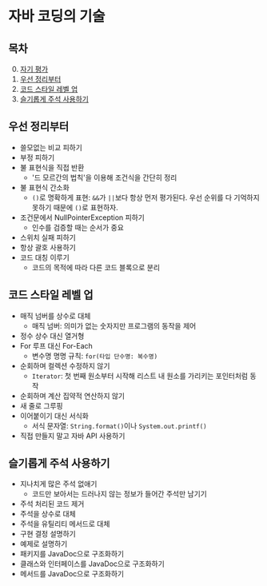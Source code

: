 # 자바 코딩의 기술 #
## 목차
0. [자기 평가](https://github.com/eter2/Note/blob/master/java/9791165212315/0)
1. [우선 정리부터](#우선-정리부터)
1. [코드 스타일 레벨 업](#코드-스타일-레벨-업)
1. [슬기롭게 주석 사용하기](#슬기롭게-주석-사용하기)

## 우선 정리부터
* 쓸모없는 비교 피하기
* 부정 피하기
* 불 표현식을 직접 반환
    * '드 모르간의 법칙'을 이용해 조건식을 간단히 정리
* 불 표현식 간소화
    * `()`로 명확하게 표현: `&&`가 `||`보다 항상 먼저 평가된다. 우선 순위를 다 기억하지 못하기 때문에 `()`로 표현하자.
* 조건문에서 NullPointerException 피하기
    * 인수를 검증할 때는 순서가 중요
* 스위치 실패 피하기
* 항상 괄호 사용하기
* 코드 대칭 이루기
    * 코드의 목적에 따라 다른 코드 블록으로 분리

## 코드 스타일 레벨 업
* 매직 넘버를 상수로 대체
    * 매직 넘버: 의미가 없는 숫자지만 프로그램의 동작을 제어
* 정수 상수 대신 열거형
* For 루프 대신 For-Each
    * 변수명 명명 규칙: `for(타입 단수명: 복수명)`
* 순회하며 컬렉션 수정하지 않기
    * `Iterator`: 첫 번째 원소부터 시작해 리스트 내 원소를 가리키는 포인터처럼 동작
* 순회하며 계산 집약적 연산하지 않기
* 새 줄로 그루핑
* 이어붙이기 대신 서식화
    * 서식 문자열: `String.format()`이나 `System.out.printf()`
* 직접 만들지 말고 자바 API 사용하기

## 슬기롭게 주석 사용하기
* 지나치게 많은 주석 없애기
    * 코드만 보아서는 드러나지 않는 정보가 들어간 주석만 남기기
* 주석 처리된 코드 제거
* 주석을 상수로 대체
* 주석을 유틸리티 메서드로 대체
* 구현 결정 설명하기
* 예제로 설명하기
* 패키지를 JavaDoc으로 구조화하기
* 클래스와 인터페이스를 JavaDoc으로 구조화하기
* 메서드를 JavaDoc으로 구조화하기